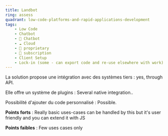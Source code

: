 ```yaml
---
title: Landbot
ring: assess
quadrant: low-code-platforms-and-rapid-applications-development
tags:
    - Low Code
    - Chatbot
    - 💬 Chatbot
    - ☁️ Cloud
    - 🔐 proprietary
    - 🔁 subscription
    - Client Setup
    - Lock-in (some - can export code and re-use elsewhere with work)
---
```


La solution propose une intégration avec des systèmes tiers : yes, through API.

Elle offre un système de plugins : Several native integration..

Possibilité d'ajouter du code personnalisé : Possible.

**Points forts** : Really basic uses-cases can be handled by this but it's user friendly and you can extend it with JS

**Points faibles** : Few uses cases only
